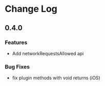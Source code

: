 # Change Log

## 0.4.0

### Features

* Add networkRequestsAllowed api

### Bug Fixes

* fix plugin methods with void returns (iOS)